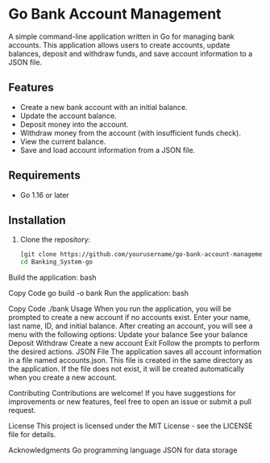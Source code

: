 # Go Bank Account Management

A simple command-line application written in Go for managing bank accounts. This application allows users to create accounts, update balances, deposit and withdraw funds, and save account information to a JSON file.

## Features

- Create a new bank account with an initial balance.
- Update the account balance.
- Deposit money into the account.
- Withdraw money from the account (with insufficient funds check).
- View the current balance.
- Save and load account information from a JSON file.

## Requirements

- Go 1.16 or later

## Installation

1. Clone the repository:

   ```bash
   [git clone https://github.com/yourusername/go-bank-account-management.git](https://github.com/Ssajaia/Banking_System-go.git)
   cd Banking_System-go
Build the application:
bash

Copy Code
go build -o bank
Run the application:
bash

Copy Code
./bank
Usage
When you run the application, you will be prompted to create a new account if no accounts exist. Enter your name, last name, ID, and initial balance.
After creating an account, you will see a menu with the following options:
Update your balance
See your balance
Deposit
Withdraw
Create a new account
Exit
Follow the prompts to perform the desired actions.
JSON File
The application saves all account information in a file named accounts.json. This file is created in the same directory as the application. If the file does not exist, it will be created automatically when you create a new account.

Contributing
Contributions are welcome! If you have suggestions for improvements or new features, feel free to open an issue or submit a pull request.

License
This project is licensed under the MIT License - see the LICENSE file for details.

Acknowledgments
Go programming language
JSON for data storage
